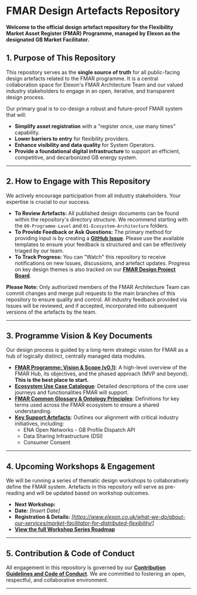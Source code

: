 # FMAR Design Artefacts Repository

**Welcome to the official design artefact repository for the Flexibility Market Asset Register (FMAR) Programme, managed by Elexon as the designated GB Market Facilitator.**

## 1. Purpose of This Repository

This repository serves as the **single source of truth** for all public-facing design artefacts related to the FMAR programme. It is a central collaboration space for Elexon's FMAR Architecture Team and our valued industry stakeholders to engage in an open, iterative, and transparent design process.

Our primary goal is to co-design a robust and future-proof FMAR system that will:
*   **Simplify asset registration** with a "register once, use many times" capability.
*   **Lower barriers to entry** for flexibility providers.
*   **Enhance visibility and data quality** for System Operators.
*   **Provide a foundational digital infrastructure** to support an efficient, competitive, and decarbonized GB energy system.

---

## 2. How to Engage with This Repository

We actively encourage participation from all industry stakeholders. Your expertise is crucial to our success.

*   **To Review Artefacts:** All published design documents can be found within the repository's directory structure. We recommend starting with the `00-Programme-Level` and `01-Ecosystem-Architecture` folders.
*   **To Provide Feedback or Ask Questions:** The primary method for providing input is by creating a **[GitHub Issue](https://github.com/elexon/fmar-design-artefacts/issues)**. Please use the available templates to ensure your feedback is structured and can be effectively triaged by our team.
*   **To Track Progress:** You can "Watch" this repository to receive notifications on new Issues, discussions, and artefact updates. Progress on key design themes is also tracked on our **[FMAR Design Project Board](link-to-your-github-project-board)**.

**Please Note:** Only authorized members of the FMAR Architecture Team can commit changes and merge pull requests to the main branches of this repository to ensure quality and control. All industry feedback provided via Issues will be reviewed, and if accepted, incorporated into subsequent versions of the artefacts by the team.

---

## 3. Programme Vision & Key Documents

Our design process is guided by a long-term strategic vision for FMAR as a hub of logically distinct, centrally managed data modules.

*   **[FMAR Programme: Vision & Scope (v0.1)](https://github.com/mez-FMDA/MF.github.io/blob/main/docs/Market_Facilitator/FMAR_Design/Programme_Level/FMAR_Design_Project_Overview.md)**: A high-level overview of the FMAR Hub, its objectives, and the phased approach (MVP and beyond). **This is the best place to start.**
*   **[Ecosystem Use Case Catalogue](https://github.com/mez-FMDA/MF.github.io/tree/main/docs/Market_Facilitator/FMAR_Design/Ecosystem_Architecture/User_Case_Catalogue)**: Detailed descriptions of the core user journeys and functionalities FMAR will support.
*   **[FMAR Common Glossary & Ontology Principles](https://github.com/mez-FMDA/MF.github.io/blob/main/docs/Market_Facilitator/FMAR_Design/Programme_Level/Glossary.md)**: Definitions for key terms used across the FMAR ecosystem to ensure a shared understanding.
*   **[Key Support Artefacts](https://github.com/mez-FMDA/MF.github.io/tree/main/docs/Market_Facilitator/FMAR_Design/Supporting_Artefacts)**: Outlines our alignment with critical industry initiatives, including:
    *   ENA Open Networks - GB Profile Dispatch API
    *   Data Sharing Infrastructure (DSI)
    *   Consumer Consent

---

## 4. Upcoming Workshops & Engagement

We will be running a series of thematic design workshops to collaboratively define the FMAR system. Artefacts in this repository will serve as pre-reading and will be updated based on workshop outcomes.

*   **Next Workshop:** 
*   **Date:** *[Insert Date]*
*   **Registration & Details:** *[https://www.elexon.co.uk/what-we-do/about-our-services/market-facilitator-for-distributed-flexibility/]*
*   **[View the full Workshop Series Roadmap](./Workshops/README.md)**

---

## 5. Contribution & Code of Conduct

All engagement in this repository is governed by our **[Contribution Guidelines and Code of Conduct](./CONTRIBUTING.md)**. We are committed to fostering an open, respectful, and collaborative environment.

---
